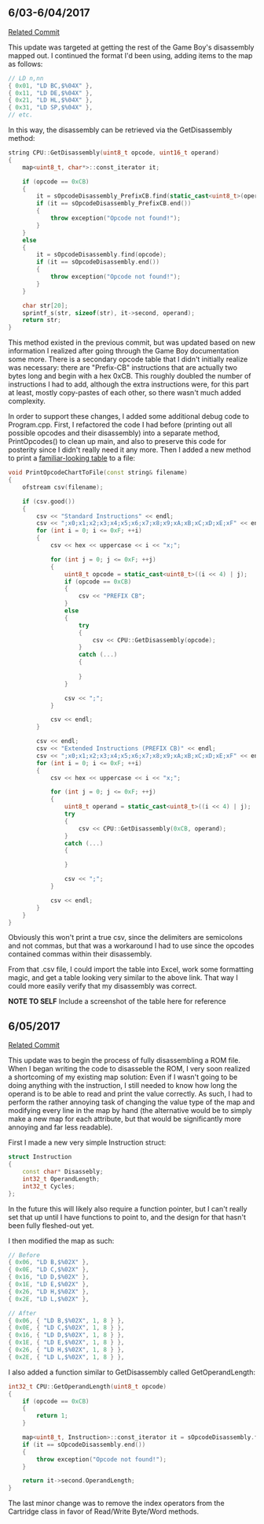 ## 6/03-6/04/2017
[Related Commit](https://github.com/evanbbass/GameBoi/commit/6b0429b410fc939c95096aa4909de31ff38f2c3d)

This update was targeted at getting the rest of the Game Boy's disassembly mapped out. I continued the format I'd been using, adding items to the map as follows:
```c++
// LD n,nn
{ 0x01, "LD BC,$%04X" },
{ 0x11, "LD DE,$%04X" },
{ 0x21, "LD HL,$%04X" },
{ 0x31, "LD SP,$%04X" },
// etc.
```
In this way, the disassembly can be retrieved via the GetDisassembly method:
```c++
string CPU::GetDisassembly(uint8_t opcode, uint16_t operand)
{
	map<uint8_t, char*>::const_iterator it;

	if (opcode == 0xCB)
	{
		it = sOpcodeDisassembly_PrefixCB.find(static_cast<uint8_t>(operand));
		if (it == sOpcodeDisassembly_PrefixCB.end())
		{
			throw exception("Opcode not found!");
		}
	}
	else
	{
		it = sOpcodeDisassembly.find(opcode);
		if (it == sOpcodeDisassembly.end())
		{
			throw exception("Opcode not found!");
		}
	}

	char str[20];
	sprintf_s(str, sizeof(str), it->second, operand);
	return str;
}
```
This method existed in the previous commit, but was updated based on new information I realized after going through the Game Boy documentation some more. There is a secondary opcode table that I didn't initially realize was necessary: there are "Prefix-CB" instructions that are actually two bytes long and begin with a hex 0xCB. This roughly doubled the number of instructions I had to add, although the extra instructions were, for this part at least, mostly copy-pastes of each other, so there wasn't much added complexity.

In order to support these changes, I added some additional debug code to Program.cpp. First, I refactored the code I had before (printing out all possible opcodes and their disassembly) into a separate method, PrintOpcodes() to clean up main, and also to preserve this code for posterity since I didn't really need it any more. Then I added a new method to print a [familiar-looking table](http://pastraiser.com/cpu/gameboy/gameboy_opcodes.html) to a file:
```c++
void PrintOpcodeChartToFile(const string& filename)
{
	ofstream csv(filename);

	if (csv.good())
	{
		csv << "Standard Instructions" << endl;
		csv << ";x0;x1;x2;x3;x4;x5;x6;x7;x8;x9;xA;xB;xC;xD;xE;xF" << endl;
		for (int i = 0; i <= 0xF; ++i)
		{
			csv << hex << uppercase << i << "x;";

			for (int j = 0; j <= 0xF; ++j)
			{
				uint8_t opcode = static_cast<uint8_t>((i << 4) | j);
				if (opcode == 0xCB)
				{
					csv << "PREFIX CB";
				}
				else
				{
					try
					{
						csv << CPU::GetDisassembly(opcode);
					}
					catch (...)
					{
						
					}
				}

				csv << ";";
			}

			csv << endl;
		}

		csv << endl;
		csv << "Extended Instructions (PREFIX CB)" << endl;
		csv << ";x0;x1;x2;x3;x4;x5;x6;x7;x8;x9;xA;xB;xC;xD;xE;xF" << endl;
		for (int i = 0; i <= 0xF; ++i)
		{
			csv << hex << uppercase << i << "x;";

			for (int j = 0; j <= 0xF; ++j)
			{
				uint8_t operand = static_cast<uint8_t>((i << 4) | j);
				try
				{
					csv << CPU::GetDisassembly(0xCB, operand);
				}
				catch (...)
				{

				}

				csv << ";";
			}

			csv << endl;
		}
	}
}
```
Obviously this won't print a true csv, since the delimiters are semicolons and not commas, but that was a workaround I had to use since the opcodes contained commas within their disassembly.

From that .csv file, I could import the table into Excel, work some formatting magic, and get a table looking very similar to the above link. That way I could more easily verify that my disassembly was correct.

**NOTE TO SELF** Include a screenshot of the table here for reference

## 6/05/2017
[Related Commit](https://github.com/evanbbass/GameBoi/commit/1613aef9fa821f615d31d61339d78a2a8ba53a62)

This update was to begin the process of fully disassembling a ROM file. When I began writing the code to disasseble the ROM, I very soon realized a shortcoming of my existing map solution: Even if I wasn't going to be doing anything with the instruction, I still needed to know how long the operand is to be able to read and print the value correctly. As such, I had to perform the rather annoying task of changing the value type of the map and modifying every line in the map by hand (the alternative would be to simply make a new map for each attribute, but that would be significantly more annoying and far less readable).

First I made a new very simple Instruction struct:
```c++
struct Instruction
{
	const char* Disassebly;
	int32_t OperandLength;
	int32_t Cycles;
};
```
In the future this will likely also require a function pointer, but I can't really set that up until I have functions to point to, and the design for that hasn't been fully fleshed-out yet.

I then modified the map as such:
```c++
// Before
{ 0x06, "LD B,$%02X" },
{ 0x0E, "LD C,$%02X" },
{ 0x16, "LD D,$%02X" },
{ 0x1E, "LD E,$%02X" },
{ 0x26, "LD H,$%02X" },
{ 0x2E, "LD L,$%02X" },

// After
{ 0x06, { "LD B,$%02X", 1, 8 } },
{ 0x0E, { "LD C,$%02X", 1, 8 } },
{ 0x16, { "LD D,$%02X", 1, 8 } },
{ 0x1E, { "LD E,$%02X", 1, 8 } },
{ 0x26, { "LD H,$%02X", 1, 8 } },
{ 0x2E, { "LD L,$%02X", 1, 8 } },
```
I also added a function similar to GetDisassembly called GetOperandLength:
```c++
int32_t CPU::GetOperandLength(uint8_t opcode)
{
	if (opcode == 0xCB)
	{
		return 1;
	}

	map<uint8_t, Instruction>::const_iterator it = sOpcodeDisassembly.find(opcode);
	if (it == sOpcodeDisassembly.end())
	{
		throw exception("Opcode not found!");
	}

	return it->second.OperandLength;
}
```

The last minor change was to remove the index operators from the Cartridge class in favor of Read/Write Byte/Word methods.
